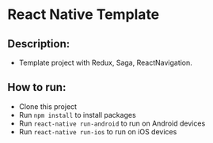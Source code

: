 # React Native Template

## Description:
* Template project with Redux, Saga, ReactNavigation.

## How to run:
* Clone this project
* Run `npm install` to install packages
* Run `react-native run-android` to run on Android devices
* Run `react-native run-ios` to run on iOS devices
